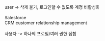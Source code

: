 user -> 삭제 불가, 로그인할 수 없도록 계정 비활성화<br/>
<br/>
Salesforce<br/>
CRM customer relationship management<br/>
<br/>
사용자 -> 하나의 프로필/여러 권한 집합<br/>
